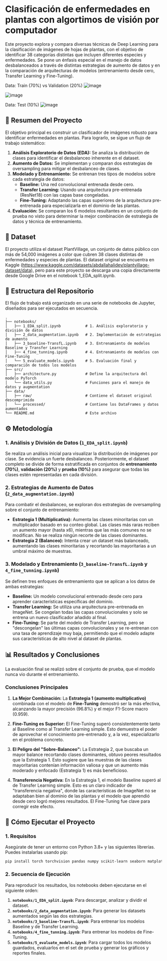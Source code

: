 # Clasificación de enfermedades en plantas con algortimos de visión por computador 

Este proyecto explora y compara diversas técnicas de Deep Learning para la clasificación de imágenes de hojas de plantas, con el objetivo de identificar 38 categorías distintas que incluyen diferentes especies y enfermedades. Se pone un énfasis especial en el manejo de datos desbalanceados a través de distintas estrategias de aumento de datos y en la comparación de arquitecturas de modelos (entrenamiento desde cero, Transfer Learning y Fine-Tuning).

Data: Train (70%) vs Validation (20%)
![image](https://github.com/user-attachments/assets/327649b6-a0ea-4e7c-b541-d92f7ac65148)

![image](https://github.com/user-attachments/assets/b76ad6ac-0280-41ad-a935-03dbda9535a3)

Data: Test (10%)
![image](https://github.com/user-attachments/assets/ceb90e9d-ca55-4b79-9739-1b601c7d6dc4)


## 📝 Resumen del Proyecto
El objetivo principal es construir un clasificador de imágenes robusto para identificar enfermedades en plantas. Para lograrlo, se sigue un flujo de trabajo sistemático:
1.  **Análisis Exploratorio de Datos (EDA):** Se analiza la distribución de clases para identificar el desbalanceo inherente en el dataset.
2.  **Aumento de Datos:** Se implementan y comparan dos estrategias de oversampling para mitigar el desbalanceo de clases.
3.  **Modelado y Entrenamiento:** Se entrenan tres tipos de modelos sobre cada estrategia de datos:
    * **Baseline:** Una red convolucional entrenada desde cero.
    * **Transfer Learning:** Usando una arquitectura pre-entrenada (ResNet18) con las capas base congeladas.
    * **Fine-Tuning:** Adaptando las capas superiores de la arquitectura pre-entrenada para especializarla en el dominio de las plantas.
4.  **Evaluación:** Se comparan los 6 modelos resultantes en un conjunto de prueba no visto para determinar la mejor combinación de estrategia de datos y técnica de entrenamiento.

## 💾 Dataset
El proyecto utiliza el dataset PlantVillage, un conjunto de datos público con más de 54,000 imágenes a color que cubren 38 clases distintas de enfermedades y especies de plantas. El dataset original se encuentra en Kaggle (https://www.kaggle.com/datasets/abdallahalidev/plantvillage-dataset/data), pero para este proyecto se descarga una copia directamente desde Google Drive en el notebook 1_EDA_split.ipynb.

## 📂 Estructura del Repositorio
El flujo de trabajo está organizado en una serie de notebooks de Jupyter, diseñados para ser ejecutados en secuencia.

```
.
├── notebooks/
│   ├── 1_EDA_split.ipynb           # 1. Análisis exploratorio y división de datos
│   ├── 2_data_augmentation.ipynb   # 2. Implementación de estrategias de aumento
│   ├── 3_baseline-TransfL.ipynb    # 3. Entrenamiento de modelos Baseline y Transfer Learning
│   ├── 4_fine_tunning.ipynb        # 4. Entrenamiento de modelos con Fine-Tuning
│   └── 5_evaluate_models.ipynb     # 5. Evaluación final y comparación de todos los modelos
├── src/
│   ├── architecture.py             # Define la arquitectura del modelo PyTorch
│   └── data_utils.py               # Funciones para el manejo de datos y augmentation
├── data/
│   ├── raw/                        # Contiene el dataset original descomprimido
│   └── processed/                  # Contiene los DataFrames y datos aumentados
└── README.md                       # Este archivo
```

## ⚙️ Metodología

### 1. Análisis y División de Datos (`1_EDA_split.ipynb`)
Se realiza un análisis inicial para visualizar la distribución de imágenes por clase. Se evidencia un fuerte desbalanceo. Posteriormente, el dataset completo se divide de forma estratificada en conjuntos de **entrenamiento (70%)**, **validación (20%)** y **prueba (10%)** para asegurar que todas las clases estén representadas en cada división.

### 2. Estrategias de Aumento de Datos (`2_data_augmentation.ipynb`)
Para combatir el desbalanceo, se exploran dos estrategias de oversampling sobre el conjunto de entrenamiento:
* **Estrategia 1 (Multiplicativa):** Aumenta las clases minoritarias con un multiplicador basado en su conteo global. Las clases más raras reciben un aumento mayor (hasta x6), mientras que las más comunes no se modifican. No se realiza ningún recorte de las clases dominantes.
* **Estrategia 2 (Balanceo):** Intenta crear un dataset más balanceado, aumentando las clases minoritarias y recortando las mayoritarias a un umbral máximo de muestras.

### 3. Modelado y Entrenamiento (`3_baseline-TransfL.ipynb` y `4_fine_tunning.ipynb`)
Se definen tres enfoques de entrenamiento que se aplican a los datos de ambas estrategias:
* **Baseline:** Un modelo convolucional entrenado desde cero para aprender características específicas del dominio.
* **Transfer Learning:** Se utiliza una arquitectura pre-entrenada en ImageNet. Se congelan todas las capas convolucionales y solo se entrena un nuevo clasificador añadido al final.
* **Fine-Tuning:** Se parte del modelo de Transfer Learning, pero se "descongelan" las últimas capas convolucionales y se re-entrenan con una tasa de aprendizaje muy baja, permitiendo que el modelo adapte sus características de alto nivel al dataset de plantas.

## 📊 Resultados y Conclusiones

La evaluación final se realizó sobre el conjunto de prueba, que el modelo nunca vio durante el entrenamiento.

### Conclusiones Principales
1.  **La Mejor Combinación:** La **Estrategia 1 (aumento multiplicativo)** combinada con el modelo de **Fine-Tuning** demostró ser la más efectiva, alcanzando la mayor precisión (96.8%) y el mejor F1-Score macro (0.959).

2.  **Fine-Tuning es Superior:** El Fine-Tuning superó consistentemente tanto al Baseline como al Transfer Learning simple. Esto demuestra el poder de aprovechar el conocimiento pre-entrenado y, a la vez, especializarlo en el problema concreto.

3.  **El Peligro del "Sobre-Balanceo":** La Estrategia 2, que buscaba un mayor balance recortando clases dominantes, obtuvo peores resultados que la Estrategia 1. Esto sugiere que las muestras de las clases mayoritarias contenían información valiosa y que un aumento más moderado y enfocado (Estrategia 1) es más beneficioso.

4.  **Transferencia Negativa:** En la Estrategia 1, el modelo Baseline superó al de Transfer Learning simple. Esto es un claro indicador de "transferencia negativa", donde las características de ImageNet no se adaptaban bien al dominio de las plantas y el modelo que aprendió desde cero logró mejores resultados. El Fine-Tuning fue clave para corregir este efecto.

## 🚀 Cómo Ejecutar el Proyecto

### 1. Requisitos
Asegúrate de tener un entorno con Python 3.8+ y las siguientes librerías. Puedes instalarlas usando pip:
```bash
pip install torch torchvision pandas numpy scikit-learn seaborn matplotlib gdown tqdm
```

### 2. Secuencia de Ejecución
Para reproducir los resultados, los notebooks deben ejecutarse en el siguiente orden:

1.  **`notebooks/1_EDA_split.ipynb`**: Para descargar, analizar y dividir el dataset.
2.  **`notebooks/2_data_augmentation.ipynb`**: Para generar los datasets aumentados según las dos estrategias.
3.  **`notebooks/3_baseline-TransfL.ipynb`**: Para entrenar los modelos Baseline y de Transfer Learning.
4.  **`notebooks/4_fine_tunning.ipynb`**: Para entrenar los modelos de Fine-Tuning.
5.  **`notebooks/5_evaluate_models.ipynb`**: Para cargar todos los modelos guardados, evaluarlos en el set de prueba y generar los gráficos y reportes finales.
